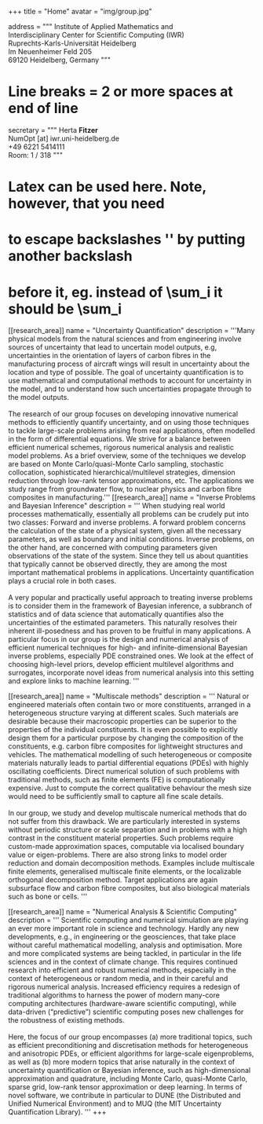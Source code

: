 +++ 
title = "Home"
avatar = "img/group.jpg"

address = """
Institute of Applied Mathematics and   
Interdisciplinary Center for Scientific Computing (IWR)   
Ruprechts-Karls-Universität Heidelberg   
Im Neuenheimer Feld 205   
69120 Heidelberg, Germany 
"""

# Line breaks = 2 or more spaces at end of line
secretary = """
Herta **Fitzer**  
NumOpt [at] iwr.uni-heidelberg.de    
+49 6221 5414111    
Room: 1 / 318 
"""

# Latex can be used here. Note, however, that you need
# to escape backslashes '\' by putting another backslash
# before it, eg. instead of \sum_i it should be \\sum_i
[[research_area]]
  name = "Uncertainty Quantification"
  description = '''Many physical models from the natural sciences and from engineering involve sources of uncertainty that lead to uncertain model outputs, e.g, uncertainties in the orientation of layers of carbon fibres in the manufacturing process of aircraft wings will result in uncertainty about the location and type of possible. The goal of uncertainty quantification is to use mathematical and computational methods to account for uncertainty in the model, and to understand how such uncertainties propagate through to the model outputs. 
<br />
<br />
The research of our group focuses on developing innovative numerical methods to efficiently quantify uncertainty, and on using those techniques to tackle large-scale problems arising from real applications, often modelled in the form of differential equations. We strive for a balance between efficient numerical schemes, rigorous numerical analysis and realistic model problems. As a brief overview, some of the techniques we develop are based on Monte Carlo/quasi-Monte Carlo sampling, stochastic collocation, sophisticated hierarchical/multilevel strategies, dimension reduction through low-rank tensor approximations, etc. The applications we study range from groundwater flow, to nuclear physics and carbon fibre composites in manufacturing.'''
[[research_area]]
  name = "Inverse Problems and Bayesian Inference"
  description = '''
  When studying real world processes mathematically, essentially all problems can be crudely put into two classes: Forward and inverse problems. A forward problem concerns the calculation of the state of a physical system, given all the necessary parameters, as well as boundary and initial conditions. Inverse problems, on the other hand, are concerned with computing parameters given observations of the state of the system. Since they tell us about quantities that typically cannot be observed directly, they are among the most important mathematical problems in applications. Uncertainty quantification plays a crucial role in both cases.
<br />
<br />
A very popular and practically useful approach to treating inverse problems is to consider them in the framework of Bayesian inference, a subbranch of statistics and of data science that automatically quantifies also the uncertainties of the estimated parameters. This naturally resolves their inherent ill-posedness and has proven to be fruitful in many applications. A particular focus in our group is the design and numerical analysis of efficient numerical techniques for high- and infinite-dimensional Bayesian inverse problems, especially PDE constrained ones. We look at the effect of choosing high-level priors, develop efficient multilevel algorithms and surrogates, incorporate novel ideas from numerical analysis into this setting and explore links to machine learning.
  '''

[[research_area]]
  name = "Multiscale methods"
  description = '''
  Natural or engineered materials often contain two or more constituents, arranged in a heterogeneous structure varying at different scales. Such materials are desirable because their macroscopic properties can be superior to the properties of the individual constituents. It is even possible to explicitly design them for a particular purpose by changing the composition of the constituents, e.g.  carbon fibre composites for lightweight structures and vehicles. The mathematical modelling of such heterogeneous or composite materials naturally leads to partial differential equations (PDEs) with highly oscillating coefficients. Direct numerical solution of such problems with traditional methods, such as finite elements (FE) is computationally expensive. Just to compute the correct qualitative behaviour the mesh size would need to be sufficiently small to capture all fine scale details. 
<br />
<br />
In our group, we study and develop multiscale numerical methods that do not suffer from this drawback. We are particularly interested in systems without periodic structure or scale separation and in problems with a high contrast in the constituent material properties. Such problems require custom-made approximation spaces, computable via localised boundary value or eigen-problems. There are also strong links to model order reduction and domain decomposition methods. Examples include multiscale finite elements, generalised multiscale finite elements, or the localizable orthogonal decomposition method. Target applications are again subsurface flow and carbon fibre composites, but also biological materials such as bone or cells. 
  '''

[[research_area]]
  name = "Numerical Analysis & Scientific Computing"
  description = '''
  Scientific computing and numerical simulation are playing an ever more important role in science and technology. Hardly any new developments, e.g., in engineering or the geosciences, that take place without careful mathematical modelling, analysis and optimisation. More and more complicated systems are being tackled, in particular in the life sciences and in the context of climate change. This requires continued research into efficient and robust numerical methods, especially in the context of heterogeneous or random media, and in their careful and rigorous numerical analysis. Increased efficiency requires a redesign of traditional algorithms to harness the power of modern many-core computing architectures (hardware-aware scientific computing), while data-driven (“predictive”) scientific computing poses new challenges for the robustness of existing methods.
<br />
<br />
Here, the focus of our group encompasses (a) more traditional topics, such as efficient preconditioning and discretisation methods for heterogeneous and anisotropic PDEs, or efficient algorithms for large-scale eigenproblems, as well as (b) more modern topics that arise naturally in the context of uncertainty quantification or Bayesian inference, such as high-dimensional approximation and quadrature, including Monte Carlo, quasi-Monte Carlo, sparse grid, low-rank tensor approximation or deep learning. In terms of novel software, we contribute in particular to DUNE (the Distributed and Unified Numerical Environment) and to MUQ (the MIT Uncertainty Quantification Library).
  '''
+++
 
       
